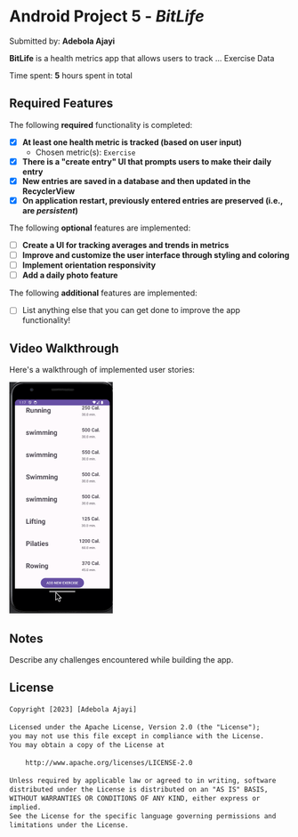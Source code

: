   # Android Project 5 - *BitLife*

Submitted by: **Adebola Ajayi**

**BitLife** is a health metrics app that allows users to track ... Exercise Data 

Time spent: **5** hours spent in total

## Required Features

The following **required** functionality is completed:

- [x] **At least one health metric is tracked (based on user input)**
  - Chosen metric(s): `Exercise`
- [x] **There is a "create entry" UI that prompts users to make their daily entry**
- [x] **New entries are saved in a database and then updated in the RecyclerView**
- [x] **On application restart, previously entered entries are preserved (i.e., are *persistent*)**
 
The following **optional** features are implemented:

- [ ] **Create a UI for tracking averages and trends in metrics**
- [ ] **Improve and customize the user interface through styling and coloring**
- [ ] **Implement orientation responsivity**
- [ ] **Add a daily photo feature**

The following **additional** features are implemented:

- [ ] List anything else that you can get done to improve the app functionality!

## Video Walkthrough

Here's a walkthrough of implemented user stories:

<img src='https://github.com/AdebolaAj/BitFit1/blob/main/BitLife2.gif' title='Video Walkthrough' width='' alt='Video Walkthrough' />

## Notes

Describe any challenges encountered while building the app.

## License

    Copyright [2023] [Adebola Ajayi]

    Licensed under the Apache License, Version 2.0 (the "License");
    you may not use this file except in compliance with the License.
    You may obtain a copy of the License at

        http://www.apache.org/licenses/LICENSE-2.0

    Unless required by applicable law or agreed to in writing, software
    distributed under the License is distributed on an "AS IS" BASIS,
    WITHOUT WARRANTIES OR CONDITIONS OF ANY KIND, either express or implied.
    See the License for the specific language governing permissions and
    limitations under the License.
